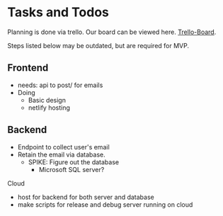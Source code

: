 # Tasks and Todos

Planning is done via trello. Our board can be viewed here. [Trello-Board](https://trello.com/b/N3OHS706/vitamin-shop).

Steps listed below may be outdated, but are required for MVP.

## Frontend

- needs:
  api to post/ for emails
- Doing
  - Basic design
  - netlify hosting

## Backend

- Endpoint to collect user's email
- Retain the email via database.
  - SPIKE: Figure out the database
    - Microsoft SQL server?

Cloud

- host for backend for both server and database
- make scripts for release and debug server running on cloud
